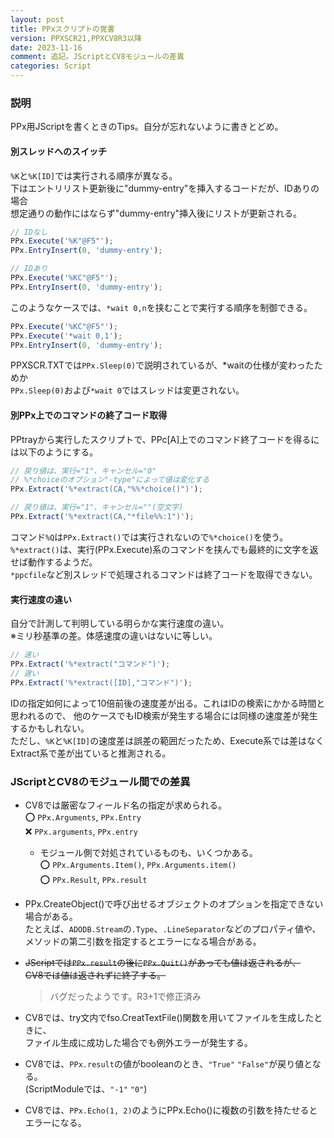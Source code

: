 ```yaml
---
layout: post
title: PPxスクリプトの覚書
version: PPXSCR21,PPXCV8R3以降
date: 2023-11-16
comment: 追記。JScriptとCV8モジュールの差異
categories: Script
---
```


### 説明

PPx用JScriptを書くときのTips。自分が忘れないように書きとどめ。  

#### 別スレッドへのスイッチ

`%K`と`%K[ID]`では実行される順序が異なる。  
下はエントリリスト更新後に"dummy-entry"を挿入するコードだが、IDありの場合  
想定通りの動作にはならず"dummy-entry"挿入後にリストが更新される。  

```javascript
// IDなし
PPx.Execute('%K"@F5"');
PPx.EntryInsert(0, 'dummy-entry');

// IDあり
PPx.Execute('%KC"@F5"');
PPx.EntryInsert(0, 'dummy-entry');
```

このようなケースでは、`*wait 0,n`を挟むことで実行する順序を制御できる。  

```javascript
PPx.Execute('%KC"@F5"');
PPx.Execute('*wait 0,1');
PPx.EntryInsert(0, 'dummy-entry');
```

PPXSCR.TXTでは`PPx.Sleep(0)`で説明されているが、\*waitの仕様が変わったためか  
`PPx.Sleep(0)`および`*wait 0`ではスレッドは変更されない。  

#### 別PPx上でのコマンドの終了コード取得

PPtrayから実行したスクリプトで、PPc[A]上でのコマンド終了コードを得るには以下のようにする。  

```javascript
// 戻り値は、実行="1"、キャンセル="0"
// %*choiceのオプション"-type"によって値は変化する
PPx.Extract('%*extract(CA,"%%*choice()")');

// 戻り値は、実行="1"、キャンセル=""(空文字)
PPx.Extract('%*extract(CA,"*file%%:1")');
```

コマンド`%Q`は`PPx.Extract()`では実行されないので`%*choice()`を使う。  
`%*extract()`は、実行(PPx.Execute)系のコマンドを挟んでも最終的に文字を返せば動作するようだ。  
`*ppcfile`など別スレッドで処理されるコマンドは終了コードを取得できない。

#### 実行速度の違い

自分で計測して判明している明らかな実行速度の違い。  
※ミリ秒基準の差。体感速度の違いはないに等しい。

```javascript
// 速い
PPx.Extract('%*extract("コマンド")');
// 遅い
PPx.Extract('%*extract([ID],"コマンド")');
```

IDの指定如何によって10倍前後の速度差が出る。これはIDの検索にかかる時間と思われるので、
他のケースでもID検索が発生する場合には同様の速度差が発生するかもしれない。  
ただし、`%K`と`%K[ID]`の速度差は誤差の範囲だったため、Execute系では差はなく
Extract系で差が出ていると推測される。

### JScriptとCV8のモジュール間での差異

- CV8では厳密なフィールド名の指定が求められる。  
 :o: `PPx.Arguments`, `PPx.Entry`  
 :x: `PPx.arguments`, `PPx.entry`

  - モジュール側で対処されているものも、いくつかある。  
    :o: `PPx.Arguments.Item()`, `PPx.Arguments.item()`  
    :o: `PPx.Result`, `PPx.result`

- PPx.CreateObject()で呼び出せるオブジェクトのオプションを指定できない場合がある。  
  たとえば、`ADODB.Stream`の`.Type`、`.LineSeparator`などのプロパティ値や、  
  メソッドの第二引数を指定するとエラーになる場合がある。

- ~~JScriptでは`PPx.result`の後に`PPx.Quit()`があっても値は返されるが、  
  CV8では値は返されずに終了する。~~  
  > バグだったようです。R3+1で修正済み

- CV8では、try文内でfso.CreatTextFile()関数を用いてファイルを生成したときに、  
  ファイル生成に成功した場合でも例外エラーが発生する。

- CV8では、`PPx.result`の値がbooleanのとき、`"True"` `"False"`が戻り値となる。  
  (ScriptModuleでは、`"-1"` `"0"`)

- CV8では、`PPx.Echo(1, 2)`のようにPPx.Echo()に複数の引数を持たせるとエラーになる。
